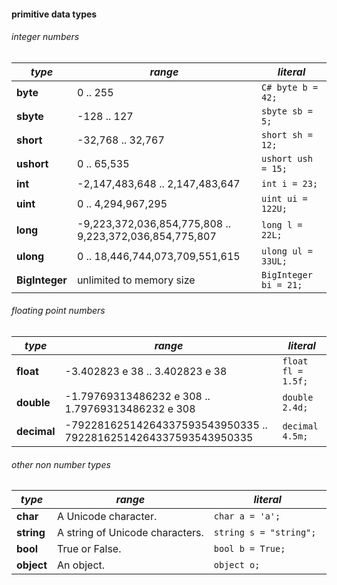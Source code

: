 #### primitive data types
###### integer numbers

*type* | *range* | *literal*
---|---|---
**byte**|0 .. 255| ```C# byte b = 42; ```
**sbyte**|-128 .. 127| ```sbyte sb = 5; ```
**short**|-32,768 .. 32,767| ```short sh = 12; ```
**ushort**|0 .. 65,535| ```ushort ush = 15; ```
**int**|-2,147,483,648 .. 2,147,483,647| ```int i = 23; ```
**uint**|0 .. 4,294,967,295| ```uint ui = 122U; ```
**long**|-9,223,372,036,854,775,808 .. 9,223,372,036,854,775,807| ```long l = 22L; ```
**ulong**|0 .. 18,446,744,073,709,551,615| ```ulong ul = 33UL; ```
**BigInteger**|unlimited to memory size| ``` BigInteger bi = 21; ```

###### floating point numbers

*type*| *range*| *literal*
---|--- |---
**float**|-3.402823 e 38 .. 3.402823 e 38| ```float fl = 1.5f; ```
**double**|-1.79769313486232 e 308 .. 1.79769313486232 e 308| ```double 2.4d; ```
**decimal**|-79228162514264337593543950335 .. 79228162514264337593543950335| ```decimal 4.5m; ```

###### other non number types

*type*| *range* | *literal*
---|---|---
**char**|A Unicode character.| ```char a = 'a'; ```
**string**|A string of Unicode characters.| ```string s = "string"; ```
**bool**|True or False.| ```bool b = True; ```
**object**|An object.| ```object o; ```
